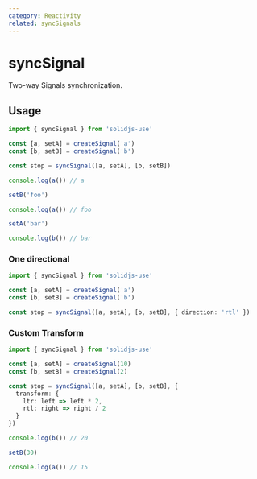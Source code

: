 ```yaml
---
category: Reactivity
related: syncSignals
---
```


# syncSignal

Two-way Signals synchronization.

## Usage

```ts
import { syncSignal } from 'solidjs-use'

const [a, setA] = createSignal('a')
const [b, setB] = createSignal('b')

const stop = syncSignal([a, setA], [b, setB])

console.log(a()) // a

setB('foo')

console.log(a()) // foo

setA('bar')

console.log(b()) // bar
```

### One directional

```ts
import { syncSignal } from 'solidjs-use'

const [a, setA] = createSignal('a')
const [b, setB] = createSignal('b')

const stop = syncSignal([a, setA], [b, setB], { direction: 'rtl' })
```

### Custom Transform

```ts
import { syncSignal } from 'solidjs-use'

const [a, setA] = createSignal(10)
const [b, setB] = createSignal(2)

const stop = syncSignal([a, setA], [b, setB], {
  transform: {
    ltr: left => left * 2,
    rtl: right => right / 2
  }
})

console.log(b()) // 20

setB(30)

console.log(a()) // 15
```
